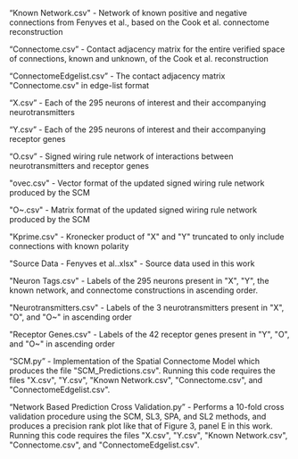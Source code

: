 “Known Network.csv" - Network of known positive and negative connections from Fenyves et al., based on the Cook et al. connectome reconstruction


“Connectome.csv” - Contact adjacency matrix for the entire verified space of connections, known and unknown, of the Cook et al. reconstruction


“ConnectomeEdgelist.csv” - The contact adjacency matrix "Connectome.csv" in edge-list format


“X.csv” - Each of the 295 neurons of interest and their accompanying neurotransmitters


“Y.csv” - Each of the 295 neurons of interest and their accompanying receptor genes


“O.csv” - Signed wiring rule network of interactions between neurotransmitters and receptor genes


"ovec.csv" - Vector format of the updated signed wiring rule network produced by the SCM


"O~.csv" - Matrix format of the updated signed wiring rule network produced by the SCM


"Kprime.csv" - Kronecker product of "X" and "Y" truncated to only include connections with known polarity 


"Source Data - Fenyves et al..xlsx" - Source data used in this work


"Neuron Tags.csv" - Labels of the 295 neurons present in "X", "Y", the known network, and connectome constructions in ascending order.


"Neurotransmitters.csv" - Labels of the 3 neurotransmitters present in "X", "O", and "O~" in ascending order


"Receptor Genes.csv" - Labels of the 42 receptor genes present in "Y", "O", and "O~" in ascending order


“SCM.py” - Implementation of the Spatial Connectome Model which produces the file "SCM_Predictions.csv". Running this code requires the files "X.csv", "Y.csv", "Known Network.csv", "Connectome.csv", and "ConnectomeEdgelist.csv".


“Network Based Prediction Cross Validation.py” - Performs a 10-fold cross validation procedure using the SCM, SL3, SPA, and SL2 methods, and produces a precision rank plot like that of Figure 3, panel E in this work. Running this code requires the files "X.csv", "Y.csv", "Known Network.csv", "Connectome.csv", and "ConnectomeEdgelist.csv".
